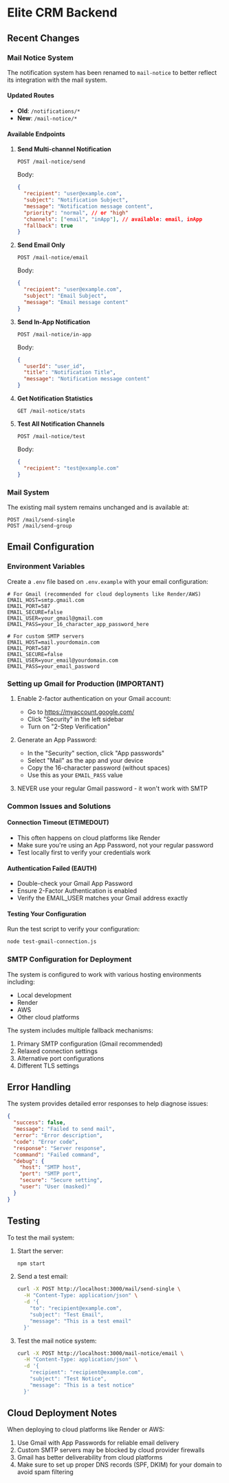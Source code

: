 # Elite CRM Backend

## Recent Changes

### Mail Notice System
The notification system has been renamed to `mail-notice` to better reflect its integration with the mail system.

#### Updated Routes
- **Old**: `/notifications/*` 
- **New**: `/mail-notice/*`

#### Available Endpoints

1. **Send Multi-channel Notification**
   ```
   POST /mail-notice/send
   ```
   Body:
   ```json
   {
     "recipient": "user@example.com",
     "subject": "Notification Subject",
     "message": "Notification message content",
     "priority": "normal", // or "high"
     "channels": ["email", "inApp"], // available: email, inApp
     "fallback": true
   }
   ```

2. **Send Email Only**
   ```
   POST /mail-notice/email
   ```
   Body:
   ```json
   {
     "recipient": "user@example.com",
     "subject": "Email Subject",
     "message": "Email message content"
   }
   ```

3. **Send In-App Notification**
   ```
   POST /mail-notice/in-app
   ```
   Body:
   ```json
   {
     "userId": "user_id",
     "title": "Notification Title",
     "message": "Notification message content"
   }
   ```

4. **Get Notification Statistics**
   ```
   GET /mail-notice/stats
   ```

5. **Test All Notification Channels**
   ```
   POST /mail-notice/test
   ```
   Body:
   ```json
   {
     "recipient": "test@example.com"
   }
   ```

### Mail System
The existing mail system remains unchanged and is available at:
```
POST /mail/send-single
POST /mail/send-group
```

## Email Configuration

### Environment Variables
Create a `.env` file based on `.env.example` with your email configuration:

```env
# For Gmail (recommended for cloud deployments like Render/AWS)
EMAIL_HOST=smtp.gmail.com
EMAIL_PORT=587
EMAIL_SECURE=false
EMAIL_USER=your_gmail@gmail.com
EMAIL_PASS=your_16_character_app_password_here

# For custom SMTP servers
EMAIL_HOST=mail.yourdomain.com
EMAIL_PORT=587
EMAIL_SECURE=false
EMAIL_USER=your_email@yourdomain.com
EMAIL_PASS=your_email_password
```

### Setting up Gmail for Production (IMPORTANT)
1. Enable 2-factor authentication on your Gmail account:
   - Go to https://myaccount.google.com/
   - Click "Security" in the left sidebar
   - Turn on "2-Step Verification"

2. Generate an App Password:
   - In the "Security" section, click "App passwords"
   - Select "Mail" as the app and your device
   - Copy the 16-character password (without spaces)
   - Use this as your `EMAIL_PASS` value

3. NEVER use your regular Gmail password - it won't work with SMTP

### Common Issues and Solutions

#### Connection Timeout (ETIMEDOUT)
- This often happens on cloud platforms like Render
- Make sure you're using an App Password, not your regular password
- Test locally first to verify your credentials work

#### Authentication Failed (EAUTH)
- Double-check your Gmail App Password
- Ensure 2-Factor Authentication is enabled
- Verify the EMAIL_USER matches your Gmail address exactly

#### Testing Your Configuration
Run the test script to verify your configuration:
```bash
node test-gmail-connection.js
```

### SMTP Configuration for Deployment
The system is configured to work with various hosting environments including:
- Local development
- Render
- AWS
- Other cloud platforms

The system includes multiple fallback mechanisms:
1. Primary SMTP configuration (Gmail recommended)
2. Relaxed connection settings
3. Alternative port configurations
4. Different TLS settings

## Error Handling
The system provides detailed error responses to help diagnose issues:
```json
{
  "success": false,
  "message": "Failed to send mail",
  "error": "Error description",
  "code": "Error code",
  "response": "Server response",
  "command": "Failed command",
  "debug": {
    "host": "SMTP host",
    "port": "SMTP port",
    "secure": "Secure setting",
    "user": "User (masked)"
  }
}
```

## Testing
To test the mail system:

1. Start the server:
   ```bash
   npm start
   ```

2. Send a test email:
   ```bash
   curl -X POST http://localhost:3000/mail/send-single \
     -H "Content-Type: application/json" \
     -d '{
       "to": "recipient@example.com",
       "subject": "Test Email",
       "message": "This is a test email"
     }'
   ```

3. Test the mail notice system:
   ```bash
   curl -X POST http://localhost:3000/mail-notice/email \
     -H "Content-Type: application/json" \
     -d '{
       "recipient": "recipient@example.com",
       "subject": "Test Notice",
       "message": "This is a test notice"
     }'
   ```

## Cloud Deployment Notes
When deploying to cloud platforms like Render or AWS:
1. Use Gmail with App Passwords for reliable email delivery
2. Custom SMTP servers may be blocked by cloud provider firewalls
3. Gmail has better deliverability from cloud platforms
4. Make sure to set up proper DNS records (SPF, DKIM) for your domain to avoid spam filtering